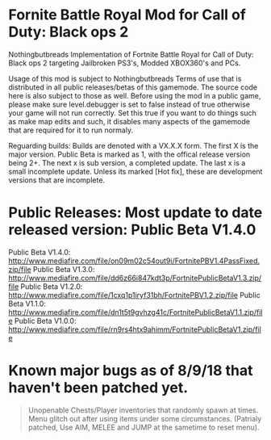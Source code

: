 # Fornite Battle Royal Mod for Call of Duty: Black ops 2
Nothingbutbreads Implementation of Fortnite Battle Royal for Call of Duty: Black ops 2 targeting Jailbroken PS3's, Modded XBOX360's and PCs.

Usage of this mod is subject to Nothingbutbreads Terms of use that is distributed in all public releases/betas of this gamemode. The source code here is also subject to those as well. Before using the mod in a public game, please make sure level.debugger is set to false instead of true otherwise your game will not run correctly. Set this true if you want to do things such as make map edits and such, it disables many aspects of the gamemode that are required for it to run normaly.

Reguarding builds: Builds are denoted with a VX.X.X form. The first X is the major version. Public Beta is marked as 1, with the offical release version being 2+. The next x is sub version, a completed update. The last x is a small incomplete update. Unless its marked [Hot fix], these are development versions that are incomplete.
# Public Releases: Most update to date released version: Public Beta V1.4.0
Public Beta V1.4.0: http://www.mediafire.com/file/on09m02c54out9i/FortnitePBV1.4PassFixed.zip/file
Public Beta V1.3.0: http://www.mediafire.com/file/dd6z66i847kdt3p/FortnitePublicBetaV1.3.zip/file
Public Beta V1.2.0: http://www.mediafire.com/file/1cxq1p1iryf31bh/FortnitePBV1.2.zip/file
Public Beta V1.1.0: http://www.mediafire.com/file/dn1t5t9gvhzg41c/FortnitePublicBetaV1.1.zip/file
Public Beta V1.0.0: http://www.mediafire.com/file/rn9rs4htx9ahimm/FortnitePublicBetaV1.zip/file

# Known major bugs as of 8/9/18 that haven't been patched yet.
> Unopenable Chests/Player inventories that randomly spawn at times. 
> Menu glitch out after using items under some circumstances. (Patrialy patched, Use AIM, MELEE and JUMP at the sametime to reset menu). 
